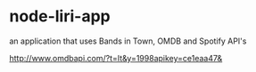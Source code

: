 # node-liri-app

an application that uses Bands in Town, OMDB and Spotify API's

http://www.omdbapi.com/?t=It&y=1998apikey=ce1eaa47&
